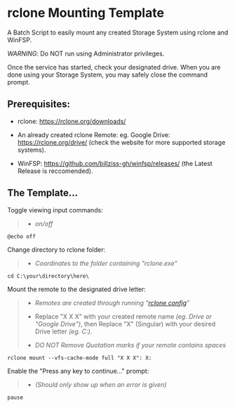 # **rclone** Mounting Template
A Batch Script to easily mount any created Storage System using rclone and WinFSP.

*WARNING*: Do NOT run using Administrator privileges.

Once the service has started, check your designated drive.
When you are done using your Storage System, you may safely close the command prompt.

## Prerequisites:
* rclone: https://rclone.org/downloads/

* An already created rclone Remote: eg. Google Drive: https://rclone.org/drive/ (check the website for more supported storage systems). 

* WinFSP: https://github.com/billziss-gh/winfsp/releases/ (the Latest Release is reccomended).

## The Template...

Toggle viewing input commands:
>* *on/off*
	
	@echo off	

Change directory to rclone folder: 
>* *Coordinates to the folder containing "rclone.exe"*
	
	cd C:\your\directory\here\

Mount the remote to the designated drive letter: 
>* *Remotes are created through running "[rclone config](https://rclone.org/commands/rclone_config/)"*
>
>* Replace "X X X" with your created remote name *(eg. Drive or "Google Drive")*, then Replace "X" (Singular) with your desired Drive letter *(eg. C:)*.
>
>* *DO NOT Remove Quotation marks if your remote contains spaces*
	
	rclone mount --vfs-cache-mode full "X X X": X:

Enable the "Press any key to continue..." prompt: 
>* *(Should only show up when an error is given)*
	
	pause
